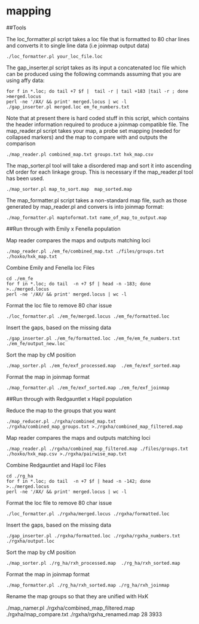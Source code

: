 # mapping

##Tools


The loc_formatter.pl script takes a loc file that is formatted to 80 char lines and converts it to single line data (i.e joinmap output data)

```
./loc_formatter.pl your_loc_file.loc
```

The gap_inserter.pl script takes as its input a concatenated loc file which can be produced using the following commands assuming that you are using affy data:

```
for f in *.loc; do tail +7 $f |  tail -r | tail +183 |tail -r ; done >merged.locus
perl -ne '/AX/ && print' merged.locus | wc -l
./gap_inserter.pl merged.loc em_fe_numbers.txt 
```

Note that at present there is hard coded stuff in this script, which contains the header information required to produce a joinmap compatible file.
The map_reader.pl script takes your map, a probe set mapping (needed for collapsed markers) and the map to compare with and outputs the comparison

```
./map_reader.pl combined_map.txt groups.txt hxk_map.csv
```

The map_sorter.pl tool will take a disordered map and sort it into ascending cM order for each linkage group. This is necessary if the map_reader.pl tool has been used.

```
./map_sorter.pl map_to_sort.map  map_sorted.map 
```

The map_formatter.pl script takes a non-standard map file, such as those generated by map_reader.pl and convers is into joinmap format:

```
./map_formatter.pl maptoformat.txt name_of_map_to_output.map
```
##Run through with Emily x Fenella population

Map reader compares the maps and outputs matching loci
```
./map_reader.pl ./em_fe/combined_map.txt ./files/groups.txt ./hoxko/hxk_map.txt
```

Combine Emily and Fenella loc Files

```
cd ./em_fe
for f in *.loc; do tail  -n +7 $f | head -n -183; done >../merged.locus
perl -ne '/AX/ && print' merged.locus | wc -l
```

Format the loc file to remove 80 char issue
```
./loc_formatter.pl ./em_fe/merged.locus ./em_fe/formatted.loc
```

Insert the gaps, based on the missing data
```
./gap_inserter.pl ./em_fe/formatted.loc ./em_fe/em_fe_numbers.txt ./em_fe/output_new.loc
```

Sort the map by cM position
```
./map_sorter.pl ./em_fe/exf_processed.map  ./em_fe/exf_sorted.map 
```

Format the map in joinmap format
```
./map_formatter.pl ./em_fe/exf_sorted.map ./em_fe/exf_joinmap
```

##Run through with Redgauntlet x Hapil population



Reduce the map to the groups that you want
```
./map_reducer.pl ./rgxha/combined_map.txt ./rgxha/combined_map_groups.txt >./rgxha/combined_map_filtered.map
```


Map reader compares the maps and outputs matching loci
```
./map_reader.pl ./rgxha/combined_map_filtered.map ./files/groups.txt ./hoxko/hxk_map.csv >./rgxha/pairwise_map.txt
```

Combine Redgauntlet and Hapil loc Files

```
cd ./rg_ha
for f in *.loc; do tail  -n +7 $f | head -n -142; done >../merged.locus
perl -ne '/AX/ && print' merged.locus | wc -l
```

Format the loc file to remove 80 char issue
```
./loc_formatter.pl ./rgxha/merged.locus ./rgxha/formatted.loc
```

Insert the gaps, based on the missing data
```
./gap_inserter.pl ./rgxha/formatted.loc ./rgxha/rgxha_numbers.txt ./rgxha/output.loc

```

Sort the map by cM position
```
./map_sorter.pl ./rg_ha/rxh_processed.map  ./rg_ha/rxh_sorted.map 
```

Format the map in joinmap format
```
./map_formatter.pl ./rg_ha/rxh_sorted.map ./rg_ha/rxh_joinmap
```

Rename the map groups so that they are unified with HxK

 ./map_namer.pl ./rgxha/combined_map_filtered.map ./rgxha/map_compare.txt ./rgxha/rgxha_renamed.map 28 3933

